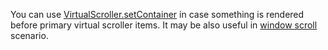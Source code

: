 You can use [VirtualScroller.setContainer](https://af-utils.com/virtual/reference/virtual-core.virtualscroller.setcontainer) in case something is rendered before primary virtual scroller items. It may be also useful in [window scroll](https://af-utils.com/virtual/examples/react/hook/window-scroll) scenario.
